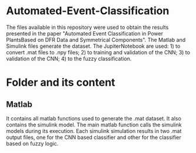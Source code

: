 # Automated-Event-Classification
The files available in this repository were used to obtain the results presented in the paper "Automated Event Classification in Power PlantsBased on DFR Data and Symmetrical Components". The Matlab and Simulink files generate the dataset. The JupiterNotebook are used: 1) to convert .mat files to .npy files; 2) to training and validation of the CNN; 3) to validation of the CNN; 4) to the fuzzy classification.

# Folder and its content
## Matlab
It contains all matlab functions used to generate the .mat dataset. It also contains the simulink model. The main matlab function calls the simulink models during its execution. Each simulink simulation results in two .mat output files, one for the CNN based classifier and other for the classifier based on fuzzy logic.


